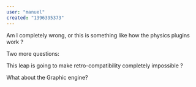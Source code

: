 ```yaml
---
user: "manuel"
created: "1396395373"
---
```


Am I completely wrong, or this is something like how the physics plugins work ?



Two more questions:

This leap is going to make retro-compatibility completely impossible ?

What about the Graphic engine?
